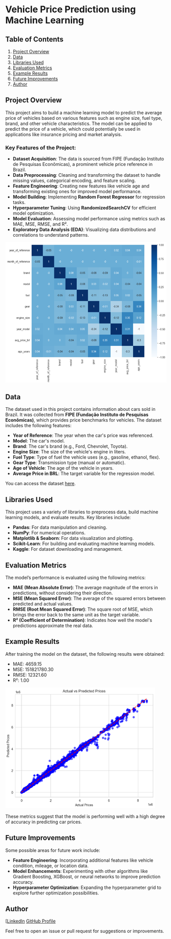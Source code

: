 # Vehicle Price Prediction using Machine Learning

## Table of Contents
1. [Project Overview](#project-overview)
2. [Data](#data)
3. [Libraries Used](#libraries-used)
4. [Evaluation Metrics](#evaluation-metrics)
5. [Example Results](#example-results)
6. [Future Improvements](#future-improvements)
7. [Author](#author)

## Project Overview

This project aims to build a machine learning model to predict the average price of vehicles based on various features such as engine size, fuel type, brand, and other vehicle characteristics. The model can be applied to predict the price of a vehicle, which could potentially be used in applications like insurance pricing and market analysis.

### Key Features of the Project:
- **Dataset Acquisition**: The data is sourced from FIPE (Fundação Instituto de Pesquisas Econômicas), a prominent vehicle price reference in Brazil.
- **Data Preprocessing**: Cleaning and transforming the dataset to handle missing values, categorical encoding, and feature scaling.
- **Feature Engineering**: Creating new features like vehicle age and transforming existing ones for improved model performance.
- **Model Building**: Implementing **Random Forest Regressor** for regression tasks.
- **Hyperparameter Tuning**: Using **RandomizedSearchCV** for efficient model optimization.
- **Model Evaluation**: Assessing model performance using metrics such as MAE, MSE, RMSE, and R².
- **Exploratory Data Analysis (EDA)**: Visualizing data distributions and correlations to understand patterns.

![EDA Example](Images/Heatmap.png)

## Data

The dataset used in this project contains information about cars sold in Brazil. It was collected from **FIPE (Fundação Instituto de Pesquisas Econômicas)**, which provides price benchmarks for vehicles. The dataset includes the following features:

- **Year of Reference**: The year when the car's price was referenced.
- **Model**: The car's model.
- **Brand**: The car's brand (e.g., Ford, Chevrolet, Toyota).
- **Engine Size**: The size of the vehicle's engine in liters.
- **Fuel Type**: Type of fuel the vehicle uses (e.g., gasoline, ethanol, flex).
- **Gear Type**: Transmission type (manual or automatic).
- **Age of Vehicle**: The age of the vehicle in years.
- **Average Price in BRL**: The target variable for the regression model.

You can access the dataset [here](https://www.kaggle.com/datasets/vagnerbessa/average-car-prices-bazil/data).

## Libraries Used

This project uses a variety of libraries to preprocess data, build machine learning models, and evaluate results. Key libraries include:

- **Pandas**: For data manipulation and cleaning.
- **NumPy**: For numerical operations.
- **Matplotlib & Seaborn**: For data visualization and plotting.
- **Scikit-Learn**: For building and evaluating machine learning models.
- **Kaggle**: For dataset downloading and management.

## Evaluation Metrics

The model’s performance is evaluated using the following metrics:

- **MAE (Mean Absolute Error)**: The average magnitude of the errors in predictions, without considering their direction.
- **MSE (Mean Squared Error)**: The average of the squared errors between predicted and actual values.
- **RMSE (Root Mean Squared Error)**: The square root of MSE, which brings the error back to the same unit as the target variable.
- **R² (Coefficient of Determination)**: Indicates how well the model's predictions approximate the real data.

## Example Results

After training the model on the dataset, the following results were obtained:
- MAE: 4659.15
- MSE: 151821780.30
- RMSE: 12321.60
- R²: 1.00

![Model Result](Images/Result.png)

These metrics suggest that the model is performing well with a high degree of accuracy in predicting car prices.

## Future Improvements

Some possible areas for future work include:

- **Feature Engineering**: Incorporating additional features like vehicle condition, mileage, or location data.
- **Model Enhancements**: Experimenting with other algorithms like Gradient Boosting, XGBoost, or neural networks to improve prediction accuracy.
- **Hyperparameter Optimization**: Expanding the hyperparameter grid to explore further optimization possibilities.

## Author

[[LinkedIn](https://www.linkedin.com/in/gustavo-maldonado-saffiotti) 
[GitHub Profile](https://github.com/Gustavo-Saffiotti)


Feel free to open an issue or pull request for suggestions or improvements.
